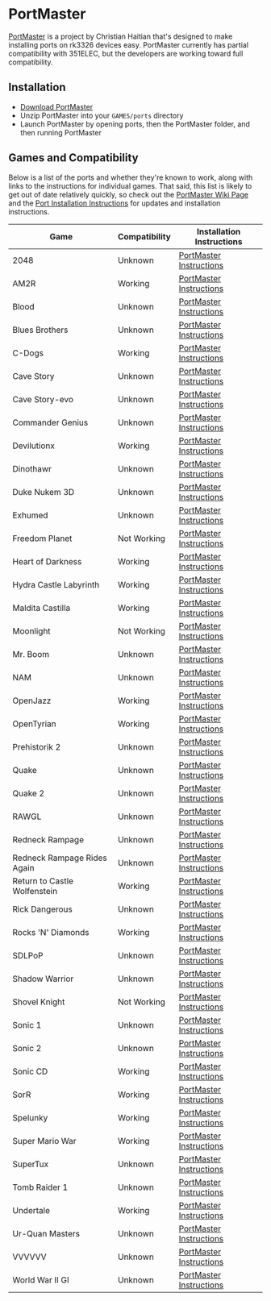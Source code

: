 # PortMaster

[PortMaster](https://github.com/christianhaitian/PortMaster) is a project by Christian Haitian that's designed to make installing ports on rk3326 devices easy. PortMaster currently has partial compatibility with 351ELEC, but the developers are working toward full compatibility.

## Installation

- [Download PortMaster](https://github.com/christianhaitian/PortMaster/raw/main/PortMaster.zip)
- Unzip PortMaster into your `GAMES/ports` directory
- Launch PortMaster by opening ports, then the PortMaster folder, and then running PortMaster

## Games and Compatibility

Below is a list of the ports and whether they're known to work, along with links to the instructions for individual games. That said, this list is likely to get out of date relatively quickly, so check out the [PortMaster Wiki Page](https://github.com/christianhaitian/arkos/wiki/PortMaster) and the [Port Installation Instructions](https://github.com/christianhaitian/arkos/wiki/ArkOS-Emulators-and-Ports-information#ports) for updates and installation instructions.

| Game | Compatibility | Installation Instructions |
|----|----|----|
| 2048 | <span class="text-warning">Unknown</span> | [PortMaster Instructions](https://github.com/christianhaitian/arkos/wiki/ArkOS-Emulators-and-Ports-information#2048-available-through-portmaster) |
| AM2R | <span class="text-success">Working</span> | [PortMaster Instructions](https://github.com/christianhaitian/arkos/wiki/ArkOS-Emulators-and-Ports-information#am2r-available-through-portmaster) |
| Blood | <span class="text-warning">Unknown</span> | [PortMaster Instructions](https://github.com/christianhaitian/arkos/wiki/ArkOS-Emulators-and-Ports-information#blood-available-through-portmaster) |
| Blues Brothers | <span class="text-warning">Unknown</span> | [PortMaster Instructions](https://github.com/christianhaitian/arkos/wiki/ArkOS-Emulators-and-Ports-information#blues-brothers-available-through-portmaster) |
| C-Dogs | <span class="text-success">Working</span> | [PortMaster Instructions](https://github.com/christianhaitian/arkos/wiki/ArkOS-Emulators-and-Ports-information#c-dogs-available-through-portmaster) |
| Cave Story | <span class="text-warning">Unknown</span> | [PortMaster Instructions](https://github.com/christianhaitian/arkos/wiki/ArkOS-Emulators-and-Ports-information#cave-story-evo-available-through-portmaster) |
| Cave Story-evo | <span class="text-warning">Unknown</span> | [PortMaster Instructions](https://github.com/christianhaitian/arkos/wiki/ArkOS-Emulators-and-Ports-information#cave-story-evo-available-through-portmaster) |
| Commander Genius | <span class="text-warning">Unknown</span> | [PortMaster Instructions](https://github.com/christianhaitian/arkos/wiki/ArkOS-Emulators-and-Ports-information#commander-genius-commander-keen-available-through-portmaster) |
| Devilutionx | <span class="text-success">Working</span> | [PortMaster Instructions](https://github.com/christianhaitian/arkos/wiki/ArkOS-Emulators-and-Ports-information#devilutionx-diablo-1-available-through-portmaster) |
| Dinothawr | <span class="text-warning">Unknown</span> | [PortMaster Instructions](https://github.com/christianhaitian/arkos/wiki/ArkOS-Emulators-and-Ports-information#dinothawr-available-through-portmaster) |
| Duke Nukem 3D | <span class="text-warning">Unknown</span> | [PortMaster Instructions](https://github.com/christianhaitian/arkos/wiki/ArkOS-Emulators-and-Ports-information#duke-nukem-3d-available-through-portmaster) |
| Exhumed | <span class="text-warning">Unknown</span> | [PortMaster Instructions](https://github.com/christianhaitian/arkos/wiki/ArkOS-Emulators-and-Ports-information#exhumed-aka-powerslave-available-through-portmaster) |
| Freedom Planet | <span class="text-danger">Not Working</span> | [PortMaster Instructions](https://github.com/christianhaitian/arkos/wiki/ArkOS-Emulators-and-Ports-information#freedom-planet-available-through-portmaster) |
| Heart of Darkness | <span class="text-success">Working</span> | [PortMaster Instructions](https://github.com/christianhaitian/arkos/wiki/ArkOS-Emulators-and-Ports-information#heart-of-darkness-available-through-portmaster) |
| Hydra Castle Labyrinth | <span class="text-success">Working</span> | [PortMaster Instructions](https://github.com/christianhaitian/arkos/wiki/ArkOS-Emulators-and-Ports-information#hydra-castle-labyrinth-available-through-portmaster) |
| Maldita Castilla | <span class="text-success">Working</span> | [PortMaster Instructions](https://github.com/christianhaitian/arkos/wiki/ArkOS-Emulators-and-Ports-information#maldita-castilla-available-through-portmaster) |
| Moonlight | <span class="text-danger">Not Working</span> | [PortMaster Instructions](https://github.com/christianhaitian/arkos/wiki/ArkOS-Emulators-and-Ports-information#moonlight-nvidia-gamestreaming-app-available-through-portmaster) |
| Mr. Boom | <span class="text-warning">Unknown</span> | [PortMaster Instructions](https://github.com/christianhaitian/arkos/wiki/ArkOS-Emulators-and-Ports-information#mr-boom-available-through-portmaster) |
| NAM | <span class="text-warning">Unknown</span> | [PortMaster Instructions](https://github.com/christianhaitian/arkos/wiki/ArkOS-Emulators-and-Ports-information#nam-available-through-portmaster) |
| OpenJazz | <span class="text-success">Working</span> | [PortMaster Instructions](https://github.com/christianhaitian/arkos/wiki/ArkOS-Emulators-and-Ports-information#openjazz-jazz-jackrabbitavailable-through-portmaster) |
| OpenTyrian | <span class="text-success">Working</span> | [PortMaster Instructions](https://github.com/christianhaitian/arkos/wiki/ArkOS-Emulators-and-Ports-information#opentyrian-available-through-portmaster) |
| Prehistorik 2 | <span class="text-warning">Unknown</span> | [PortMaster Instructions](https://github.com/christianhaitian/arkos/wiki/ArkOS-Emulators-and-Ports-information#prehistorik-2-available-through-portmaster) |
| Quake | <span class="text-warning">Unknown</span> | [PortMaster Instructions](https://github.com/christianhaitian/arkos/wiki/ArkOS-Emulators-and-Ports-information#quake-1-available-through-portmaster) |
| Quake 2 | <span class="text-warning">Unknown</span> | [PortMaster Instructions](https://github.com/christianhaitian/arkos/wiki/ArkOS-Emulators-and-Ports-information#quake-2-available-through-portmaster) |
| RAWGL | <span class="text-warning">Unknown</span> | [PortMaster Instructions](https://github.com/christianhaitian/arkos/wiki/ArkOS-Emulators-and-Ports-information#rawgl-available-through-portmaster) |
| Redneck Rampage | <span class="text-warning">Unknown</span> | [PortMaster Instructions](https://github.com/christianhaitian/arkos/wiki/ArkOS-Emulators-and-Ports-information#redneck-rampage-1-available-through-portmaster) |
| Redneck Rampage Rides Again | <span class="text-warning">Unknown</span> | [PortMaster Instructions](https://github.com/christianhaitian/arkos/wiki/ArkOS-Emulators-and-Ports-information#redneck-rampage-2-available-through-portmaster) |
| Return to Castle Wolfenstein | <span class="text-success">Working</span> | [PortMaster Instructions](https://github.com/christianhaitian/arkos/wiki/ArkOS-Emulators-and-Ports-information#return-to-castle-wolfenstein-available-through-portmaster) |
| Rick Dangerous | <span class="text-warning">Unknown</span> | [PortMaster Instructions](https://github.com/christianhaitian/arkos/wiki/ArkOS-Emulators-and-Ports-information#rick-dangerous-available-through-portmaster) |
| Rocks 'N' Diamonds | <span class="text-success">Working</span> | [PortMaster Instructions](https://github.com/christianhaitian/arkos/wiki/ArkOS-Emulators-and-Ports-information#rocks-n-diamonds-available-through-portmaster) |
| SDLPoP | <span class="text-warning">Unknown</span> | [PortMaster Instructions](https://github.com/christianhaitian/arkos/wiki/ArkOS-Emulators-and-Ports-information#sdlpop-prince-of-persia-available-through-portmaster) |
| Shadow Warrior | <span class="text-warning">Unknown</span> | [PortMaster Instructions](https://github.com/christianhaitian/arkos/wiki/ArkOS-Emulators-and-Ports-information#) |
| Shovel Knight | <span class="text-danger">Not Working</span> | [PortMaster Instructions](https://github.com/christianhaitian/arkos/wiki/ArkOS-Emulators-and-Ports-information#shovel-knight---treasure-trove-available-through-portmaster) |
| Sonic 1 | <span class="text-warning">Unknown</span> | [PortMaster Instructions](https://github.com/christianhaitian/arkos/wiki/ArkOS-Emulators-and-Ports-information#sonic-1-available-through-portmaster) |
| Sonic 2 | <span class="text-warning">Unknown</span> | [PortMaster Instructions](https://github.com/christianhaitian/arkos/wiki/ArkOS-Emulators-and-Ports-information#sonic-2-available-through-portmaster) |
| Sonic CD | <span class="text-success">Working</span> | [PortMaster Instructions](https://github.com/christianhaitian/arkos/wiki/ArkOS-Emulators-and-Ports-information#sonic-cd-available-through-portmaster) |
| SorR | <span class="text-success">Working</span> | [PortMaster Instructions](https://github.com/christianhaitian/arkos/wiki/ArkOS-Emulators-and-Ports-information#sorr-streets-of-rage-remakeavailable-through-portmaster) |
| Spelunky | <span class="text-success">Working</span> | [PortMaster Instructions](https://github.com/christianhaitian/arkos/wiki/ArkOS-Emulators-and-Ports-information#spelunky-available-through-portmaster) |
| Super Mario War | <span class="text-success">Working</span> | [PortMaster Instructions](https://github.com/christianhaitian/arkos/wiki/ArkOS-Emulators-and-Ports-information#super-mario-war-available-through-portmaster) |
| SuperTux | <span class="text-warning">Unknown</span> | [PortMaster Instructions](https://github.com/christianhaitian/arkos/wiki/ArkOS-Emulators-and-Ports-information#supertux-available-through-portmaster) |
| Tomb Raider 1 | <span class="text-warning">Unknown</span> | [PortMaster Instructions](https://github.com/christianhaitian/arkos/wiki/ArkOS-Emulators-and-Ports-information#tomb-raider-1-available-through-portmaster) |
| Undertale | <span class="text-success">Working</span> | [PortMaster Instructions](https://github.com/christianhaitian/arkos/wiki/ArkOS-Emulators-and-Ports-information#undertale-available-through-portmaster) |
| Ur-Quan Masters | <span class="text-warning">Unknown</span> | [PortMaster Instructions](https://github.com/christianhaitian/arkos/wiki/ArkOS-Emulators-and-Ports-information#ur-quan-masters-available-through-portmaster) |
| VVVVVV | <span class="text-warning">Unknown</span> | [PortMaster Instructions](https://github.com/christianhaitian/arkos/wiki/ArkOS-Emulators-and-Ports-information#vvvvvv-available-through-portmaster) |
| World War II GI | <span class="text-warning">Unknown</span> | [PortMaster Instructions](https://github.com/christianhaitian/arkos/wiki/ArkOS-Emulators-and-Ports-information#world-war-ii-gi-available-through-portmaster) |
